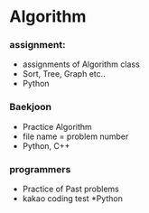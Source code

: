 # Algorithm
### assignment:
* assignments of Algorithm class
* Sort, Tree, Graph etc..
* Python

### Baekjoon
* Practice Algorithm
* file name = problem number
* Python, C++

### programmers
* Practice of Past problems
* kakao coding test
*Python
